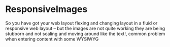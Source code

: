 # ResponsiveImages
So you have got your web layout flexing and changing layout in a fluid or responsive web layout – but the images are not quite working they are being stubborn and not scaling and moving around like the text!, common problem when entering content with some WYSIWYG
